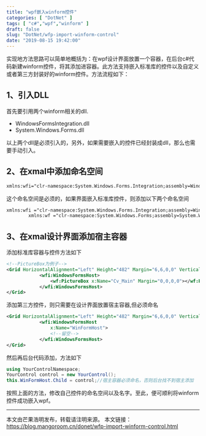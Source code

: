 ```yaml
---
title: "wpf嵌入winform控件"
categories: [ "DotNet" ]
tags: [ "c#","wpf","winform" ]
draft: false
slug: "DotNet/wfp-import-winform-control"
date: "2019-08-15 19:42:00"
---
```


实现地方法思路可以简单地概括为：在wpf设计界面放置一个容器，在后台c#代码新建winform控件，将其添加进容器。此方法支持嵌入标准库的控件以及自定义或者第三方封装好的winform控件。方法流程如下：

## 1、引入DLL

首先要引用两个winform相关的dll.

- WindowsFormsIntegration.dll
- System.Windows.Forms.dll

以上两个dll是必须引入的，另外，如果需要嵌入的控件已经封装成dll，那么也需要手动引入。

## 2、在xmal中添加命名空间

```xml
xmlns:wfi="clr-namespace:System.Windows.Forms.Integration;assembly=WindowsFormsIntegration"
```
这个命名空间是必须的，如果界面嵌入标准库控件，则添加以下两个命名空间

```xml
xmlns:wfi ="clr-namespace:System.Windows.Forms.Integration;assembly=WindowsFormsIntegration" 
        xmlns:wf ="clr-namespace:System.Windows.Forms;assembly=System.Windows.Forms"
```

## 3、在xmal设计界面添加宿主容器

添加标准库容器与控件方法如下

```xml
<!--PictureBox为例子-->
<Grid HorizontalAlignment="Left" Height="482" Margin="6,6,0,0" VerticalAlignment="Top" Width="737">
            <wfi:WindowsFormsHost>
                <wf:PictureBox x:Name="Cv_Main" Margin="0,0,0,0"></wf:PictureBox>
            </wfi:WindowsFormsHost>
</Grid>
```
添加第三方控件，则只需要在设计界面放置宿主容器,但必须命名

```xml
<Grid HorizontalAlignment="Left" Height="482" Margin="6,6,0,0" VerticalAlignment="Top" Width="737">
            <wfi:WindowsFormsHost
                x:Name="WinFormHost">
                <!--留空-->
            </wfi:WindowsFormsHost>
</Grid>
```

然后再后台代码添加，方法如下

```c#
using YourControlNamespace;
YourControl control = new YourControl();
this.WinFormHost.Child = control;//宿主容器必须命名，否则后台找不到宿主添加
```
按照上面的方法，修改自己控件的命名空间以及名字。至此，便可顺利将winform控件成功嵌入wpf。

---

本文由芒果浩明发布，转载请注明来源。
本文链接：https://blog.mangoroom.cn/donet/wfp-import-winform-control.html

